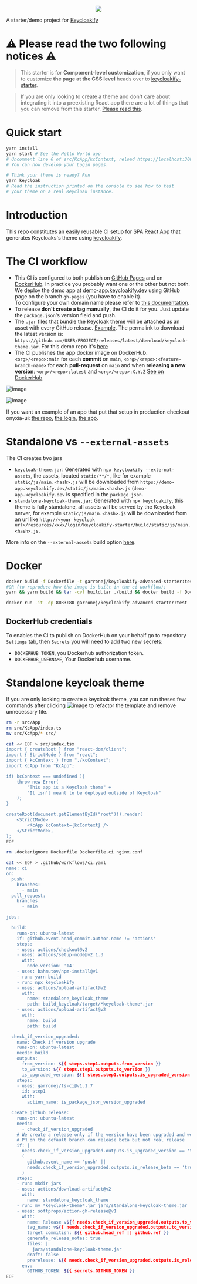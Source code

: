 <p align="center">
    <img src="https://github.com/garronej/keycloakify-advanced-starter/workflows/ci/badge.svg?branch=main">
</p>

A starter/demo project for [Keycloakify](https://keycloakify.dev)

# ⚠️ Please read the two following notices ⚠️

> This starter is for **Component-level customization**, if you only want to customize **the page at the CSS level**
> heads over to [keycloakify-starter](https://github.com/garronej/keycloakify-starter).

> If you are only looking to create a theme and don't care about integrating it into a preexisting React app there
> are a lot of things that you can remove from this starter. [Please read this](https://github.com/garronej/keycloakify-advanced-starter#standalone-keycloak-theme).

# Quick start

```bash
yarn install
yarn start # See the Hello World app
# Uncomment line 6 of src/KcApp/kcContext, reload https://localhost:3000
# You can now develop your Login pages.

# Think your theme is ready? Run
yarn keycloak
# Read the instruction printed on the console to see how to test
# your theme on a real Keycloak instance.
```

# Introduction

This repo constitutes an easily reusable CI setup for SPA React App that generates Keycloaks's theme
using [keycloakify](https://github.com/InseeFrLab/keycloakify).

# The CI workflow

-   This CI is configured to both publish on [GitHub Pages](https://github.com/garronej/keycloakify-starter/blob/71baa789254f00bf521d40dc0a8db6925aa72942/.github/workflows/ci.yaml#L47-L65) and on [DockerHub](https://github.com/garronej/keycloakify-starter/blob/71baa789254f00bf521d40dc0a8db6925aa72942/.github/workflows/ci.yaml#L66-L111). In practice you probably want one
    or the other but not both.  
    We deploy the demo app at [demo-app.keycloakify.dev](https://demo-app.keycloakify.dev) using GitHub page on the branch `gh-pages` (you have to enable it).  
    To configure your own domain name please refer to [this documentation](https://docs.gitlanding.dev/using-a-custom-domain-name).
-   To release **don't create a tag manually**, the CI do it for you. Just update the `package.json`'s version field and push.
-   The `.jar` files that bundle the Keycloak theme will be attached as an asset with every GitHub release. [Example](https://github.com/InseeFrLab/keycloakify-starter/releases/tag/v0.1.0). The permalink to download the latest version is: `https://github.com/USER/PROJECT/releases/latest/download/keycloak-theme.jar`.
    For this demo repo it's [here](https://github.com/garronej/keycloakify-starter/releases/latest/download/keycloak-theme.jar)
-   The CI publishes the app docker image on DockerHub. `<org>/<repo>:main` for each **commit** on `main`, `<org>/<repo>:<feature-branch-name>` for each **pull-request** on `main`
    and when **releasing a new version**: `<org>/<repo>:latest` and `<org>/<repo>:X.Y.Z`
    [See on DockerHub](https://hub.docker.com/r/garronej/keycloakify-starter/tags?page=1&ordering=last_updated)

![image](https://user-images.githubusercontent.com/6702424/187989551-9461fb46-f545-4e99-b20c-e0fe4a0f773d.png)

![image](https://user-images.githubusercontent.com/6702424/187988970-99c71326-5228-4d51-8a07-dab8113387f4.png)  

If you want an example of an app that put that setup in production checkout onyxia-ui: [the repo](https://github.com/InseeFrLab/onyxia-ui), [the login](https://auth.lab.sspcloud.fr/auth/realms/sspcloud/protocol/openid-connect/auth?client_id=onyxia&redirect_uri=https%3A%2F%2Fonyxia.lab.sspcloud.fr), [the app](https://datalab.sspcloud.fr).

# Standalone vs `--external-assets`

The CI creates two jars 
- `keycloak-theme.jar`: Generated with `npx keycloakify --external-assets`, the assets, located `static/**/*`, like for example 
  `static/js/main.<hash>.js` will be downloaded from `https://demo-app.keycloakify.dev/static/js/main.<hash>.js` (`demo-app.keycloakify.dev` is 
  specified in the `package.json`.
- `standalone-keycloak-theme.jar`: Generated with `npx keycloakify`, this theme is fully standalone, all assets will be served by the 
  Keycloak server, for example `static/js/main.<hash>.js` will be downloaded from an url like `http://<your keycloak url>/resources/xxxx/login/keycloakify-starter/build/static/js/main.<hash>.js`.

More info on the `--external-assets` build option [here](https://docs.keycloakify.dev/v/v6/build-options#external-assets).  

# Docker

```bash
docker build -f Dockerfile -t garronej/keycloakify-advanced-starter:test .
#OR (to reproduce how the image is built in the ci workflow):
yarn && yarn build && tar -cvf build.tar ./build && docker build -f Dockerfile.ci -t garronej/keycloakify-advanced-starter:test . && rm build.tar

docker run -it -dp 8083:80 garronej/keycloakify-advanced-starter:test
```

## DockerHub credentials

To enables the CI to publish on DockerHub on your behalf go to
repository `Settings` tab, then `Secrets` you will need to add two new secrets:

-   `DOCKERHUB_TOKEN`, you Dockerhub authorization token.
-   `DOCKERHUB_USERNAME`, Your Dockerhub username.

# Standalone keycloak theme

If you are only looking to create a keycloak theme, you can run theses few commands
after clicking ![image](https://user-images.githubusercontent.com/6702424/98155461-92395e80-1ed6-11eb-93b2-98c64453043f.png) to refactor the template 
and remove unnecessary file.

```bash
rm -r src/App
rm src/KcApp/index.ts
mv src/KcApp/* src/

cat << EOF > src/index.tsx
import { createRoot } from "react-dom/client";
import { StrictMode } from "react";
import { kcContext } from "./kcContext";
import KcApp from "KcApp";

if( kcContext === undefined ){
    throw new Error(
        "This app is a Keycloak theme" +
        "It isn't meant to be deployed outside of Keycloak"
    );
}

createRoot(document.getElementById("root")!).render(
    <StrictMode>
        <KcApp kcContext={kcContext} />
    </StrictMode>,
);
EOF

rm .dockerignore Dockerfile Dockerfile.ci nginx.conf

cat << EOF > .github/workflows/ci.yaml
name: ci
on:
  push:
    branches:
      - main
  pull_request:
    branches:
      - main

jobs:

  build:
    runs-on: ubuntu-latest
    if: github.event.head_commit.author.name != 'actions'
    steps:
    - uses: actions/checkout@v2
    - uses: actions/setup-node@v2.1.3
      with:
        node-version: '14'
    - uses: bahmutov/npm-install@v1
    - run: yarn build
    - run: npx keycloakify
    - uses: actions/upload-artifact@v2
      with:
        name: standalone_keycloak_theme
        path: build_keycloak/target/*keycloak-theme*.jar
    - uses: actions/upload-artifact@v2
      with:
        name: build
        path: build

  check_if_version_upgraded:
    name: Check if version upgrade
    runs-on: ubuntu-latest
    needs: build
    outputs:
      from_version: ${{ steps.step1.outputs.from_version }}
      to_version: ${{ steps.step1.outputs.to_version }}
      is_upgraded_version: ${{ steps.step1.outputs.is_upgraded_version }}
    steps:
    - uses: garronej/ts-ci@v1.1.7
      id: step1
      with: 
        action_name: is_package_json_version_upgraded

  create_github_release:
    runs-on: ubuntu-latest
    needs: 
      - check_if_version_upgraded
    # We create a release only if the version have been upgraded and we are on a default branch
    # PR on the default branch can release beta but not real release
    if: |
      needs.check_if_version_upgraded.outputs.is_upgraded_version == 'true' &&
      (
        github.event_name == 'push' ||
        needs.check_if_version_upgraded.outputs.is_release_beta == 'true'
      )
    steps:
    - run: mkdir jars
    - uses: actions/download-artifact@v2
      with:
        name: standalone_keycloak_theme
    - run: mv *keycloak-theme*.jar jars/standalone-keycloak-theme.jar
    - uses: softprops/action-gh-release@v1
      with:
        name: Release v${{ needs.check_if_version_upgraded.outputs.to_version }}
        tag_name: v${{ needs.check_if_version_upgraded.outputs.to_version }}
        target_commitish: ${{ github.head_ref || github.ref }}
        generate_release_notes: true
        files: |
          jars/standalone-keycloak-theme.jar
        draft: false
        prerelease: ${{ needs.check_if_version_upgraded.outputs.is_release_beta == 'true' }}
      env:
        GITHUB_TOKEN: ${{ secrets.GITHUB_TOKEN }}
EOF
```
